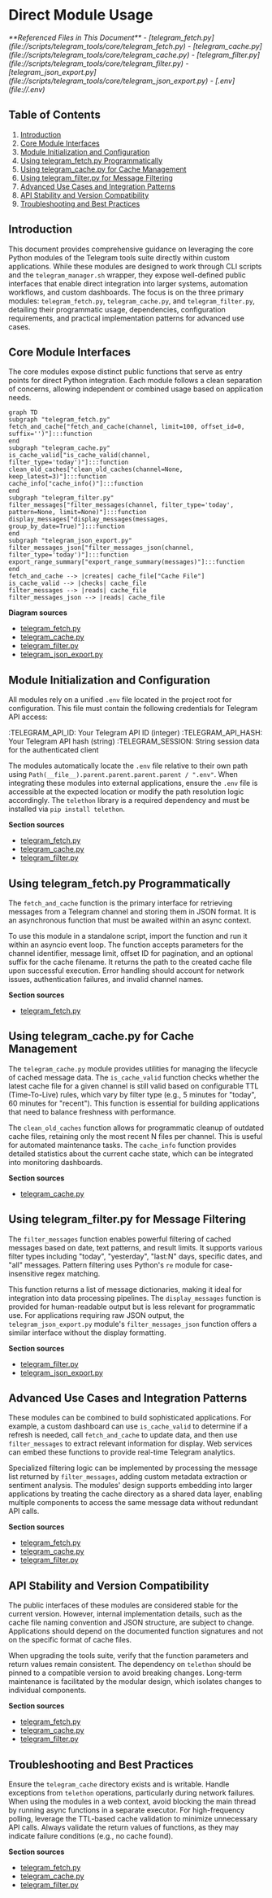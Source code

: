 # Direct Module Usage

<cite>
**Referenced Files in This Document**   
- [telegram_fetch.py](file://scripts/telegram_tools/core/telegram_fetch.py)
- [telegram_cache.py](file://scripts/telegram_tools/core/telegram_cache.py)
- [telegram_filter.py](file://scripts/telegram_tools/core/telegram_filter.py)
- [telegram_json_export.py](file://scripts/telegram_tools/core/telegram_json_export.py)
- [.env](file://.env)
</cite>

## Table of Contents
1. [Introduction](#introduction)
2. [Core Module Interfaces](#core-module-interfaces)
3. [Module Initialization and Configuration](#module-initialization-and-configuration)
4. [Using telegram_fetch.py Programmatically](#using-telegram_fetchpy-programmatically)
5. [Using telegram_cache.py for Cache Management](#using-telegram_cachepy-for-cache-management)
6. [Using telegram_filter.py for Message Filtering](#using-telegram_filterpy-for-message-filtering)
7. [Advanced Use Cases and Integration Patterns](#advanced-use-cases-and-integration-patterns)
8. [API Stability and Version Compatibility](#api-stability-and-version-compatibility)
9. [Troubleshooting and Best Practices](#troubleshooting-and-best-practices)

## Introduction
This document provides comprehensive guidance on leveraging the core Python modules of the Telegram tools suite directly within custom applications. While these modules are designed to work through CLI scripts and the `telegram_manager.sh` wrapper, they expose well-defined public interfaces that enable direct integration into larger systems, automation workflows, and custom dashboards. The focus is on the three primary modules: `telegram_fetch.py`, `telegram_cache.py`, and `telegram_filter.py`, detailing their programmatic usage, dependencies, configuration requirements, and practical implementation patterns for advanced use cases.

## Core Module Interfaces
The core modules expose distinct public functions that serve as entry points for direct Python integration. Each module follows a clean separation of concerns, allowing independent or combined usage based on application needs.

```mermaid
graph TD
subgraph "telegram_fetch.py"
fetch_and_cache["fetch_and_cache(channel, limit=100, offset_id=0, suffix='')"]:::function
end
subgraph "telegram_cache.py"
is_cache_valid["is_cache_valid(channel, filter_type='today')"]:::function
clean_old_caches["clean_old_caches(channel=None, keep_latest=3)"]:::function
cache_info["cache_info()"]:::function
end
subgraph "telegram_filter.py"
filter_messages["filter_messages(channel, filter_type='today', pattern=None, limit=None)"]:::function
display_messages["display_messages(messages, group_by_date=True)"]:::function
end
subgraph "telegram_json_export.py"
filter_messages_json["filter_messages_json(channel, filter_type='today')"]:::function
export_range_summary["export_range_summary(messages)"]:::function
end
fetch_and_cache --> |creates| cache_file["Cache File"]
is_cache_valid --> |checks| cache_file
filter_messages --> |reads| cache_file
filter_messages_json --> |reads| cache_file
```

**Diagram sources**
- [telegram_fetch.py](file://scripts/telegram_tools/core/telegram_fetch.py#L100-L140)
- [telegram_cache.py](file://scripts/telegram_tools/core/telegram_cache.py#L30-L100)
- [telegram_filter.py](file://scripts/telegram_tools/core/telegram_filter.py#L100-L150)
- [telegram_json_export.py](file://scripts/telegram_tools/core/telegram_json_export.py#L30-L80)

## Module Initialization and Configuration
All modules rely on a unified `.env` file located in the project root for configuration. This file must contain the following credentials for Telegram API access:

:TELEGRAM_API_ID: Your Telegram API ID (integer)
:TELEGRAM_API_HASH: Your Telegram API hash (string)
:TELEGRAM_SESSION: String session data for the authenticated client

The modules automatically locate the `.env` file relative to their own path using `Path(__file__).parent.parent.parent.parent / ".env"`. When integrating these modules into external applications, ensure the `.env` file is accessible at the expected location or modify the path resolution logic accordingly. The `telethon` library is a required dependency and must be installed via `pip install telethon`.

**Section sources**
- [telegram_fetch.py](file://scripts/telegram_tools/core/telegram_fetch.py#L20-L40)
- [telegram_cache.py](file://scripts/telegram_tools/core/telegram_cache.py#L10-L20)
- [telegram_filter.py](file://scripts/telegram_tools/core/telegram_filter.py#L10-L20)

## Using telegram_fetch.py Programmatically
The `fetch_and_cache` function is the primary interface for retrieving messages from a Telegram channel and storing them in JSON format. It is an asynchronous function that must be awaited within an async context.

To use this module in a standalone script, import the function and run it within an asyncio event loop. The function accepts parameters for the channel identifier, message limit, offset ID for pagination, and an optional suffix for the cache filename. It returns the path to the created cache file upon successful execution. Error handling should account for network issues, authentication failures, and invalid channel names.

**Section sources**
- [telegram_fetch.py](file://scripts/telegram_tools/core/telegram_fetch.py#L100-L140)

## Using telegram_cache.py for Cache Management
The `telegram_cache.py` module provides utilities for managing the lifecycle of cached message data. The `is_cache_valid` function checks whether the latest cache file for a given channel is still valid based on configurable TTL (Time-To-Live) rules, which vary by filter type (e.g., 5 minutes for "today", 60 minutes for "recent"). This function is essential for building applications that need to balance freshness with performance.

The `clean_old_caches` function allows for programmatic cleanup of outdated cache files, retaining only the most recent N files per channel. This is useful for automated maintenance tasks. The `cache_info` function provides detailed statistics about the current cache state, which can be integrated into monitoring dashboards.

**Section sources**
- [telegram_cache.py](file://scripts/telegram_tools/core/telegram_cache.py#L30-L100)

## Using telegram_filter.py for Message Filtering
The `filter_messages` function enables powerful filtering of cached messages based on date, text patterns, and result limits. It supports various filter types including "today", "yesterday", "last:N" days, specific dates, and "all" messages. Pattern filtering uses Python's `re` module for case-insensitive regex matching.

This function returns a list of message dictionaries, making it ideal for integration into data processing pipelines. The `display_messages` function is provided for human-readable output but is less relevant for programmatic use. For applications requiring raw JSON output, the `telegram_json_export.py` module's `filter_messages_json` function offers a similar interface without the display formatting.

**Section sources**
- [telegram_filter.py](file://scripts/telegram_tools/core/telegram_filter.py#L100-L150)
- [telegram_json_export.py](file://scripts/telegram_tools/core/telegram_json_export.py#L30-L80)

## Advanced Use Cases and Integration Patterns
These modules can be combined to build sophisticated applications. For example, a custom dashboard can use `is_cache_valid` to determine if a refresh is needed, call `fetch_and_cache` to update data, and then use `filter_messages` to extract relevant information for display. Web services can embed these functions to provide real-time Telegram analytics.

Specialized filtering logic can be implemented by processing the message list returned by `filter_messages`, adding custom metadata extraction or sentiment analysis. The modules' design supports embedding into larger applications by treating the cache directory as a shared data layer, enabling multiple components to access the same message data without redundant API calls.

**Section sources**
- [telegram_fetch.py](file://scripts/telegram_tools/core/telegram_fetch.py#L100-L140)
- [telegram_cache.py](file://scripts/telegram_tools/core/telegram_cache.py#L30-L100)
- [telegram_filter.py](file://scripts/telegram_tools/core/telegram_filter.py#L100-L150)

## API Stability and Version Compatibility
The public interfaces of these modules are considered stable for the current version. However, internal implementation details, such as the cache file naming convention and JSON structure, are subject to change. Applications should depend on the documented function signatures and not on the specific format of cache files.

When upgrading the tools suite, verify that the function parameters and return values remain consistent. The dependency on `telethon` should be pinned to a compatible version to avoid breaking changes. Long-term maintenance is facilitated by the modular design, which isolates changes to individual components.

**Section sources**
- [telegram_fetch.py](file://scripts/telegram_tools/core/telegram_fetch.py#L100-L140)
- [telegram_cache.py](file://scripts/telegram_tools/core/telegram_cache.py#L30-L100)
- [telegram_filter.py](file://scripts/telegram_tools/core/telegram_filter.py#L100-L150)

## Troubleshooting and Best Practices
Ensure the `telegram_cache` directory exists and is writable. Handle exceptions from `telethon` operations, particularly during network failures. When using the modules in a web context, avoid blocking the main thread by running async functions in a separate executor. For high-frequency polling, leverage the TTL-based cache validation to minimize unnecessary API calls. Always validate the return values of functions, as they may indicate failure conditions (e.g., no cache found).

**Section sources**
- [telegram_fetch.py](file://scripts/telegram_tools/core/telegram_fetch.py#L140-L146)
- [telegram_cache.py](file://scripts/telegram_tools/core/telegram_cache.py#L100-L178)
- [telegram_filter.py](file://scripts/telegram_tools/core/telegram_filter.py#L200-L238)